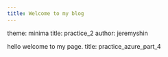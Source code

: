 ```yaml
---
title: Welcome to my blog
---
```

theme: minima
title: practice_2
author: jeremyshin

hello welcome to my page.
title: practice_azure_part_4

